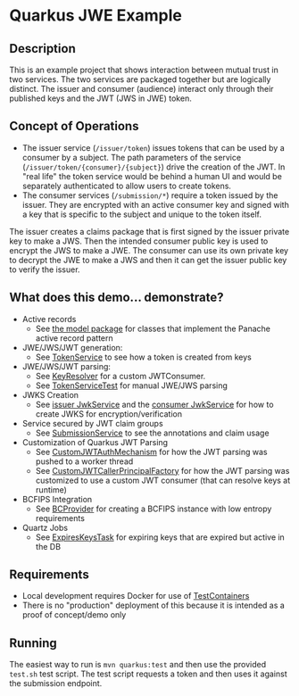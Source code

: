 # Quarkus JWE Example

## Description
This is an example project that shows interaction between mutual trust in two services. The two services are packaged
together but are logically distinct. The issuer and consumer (audience) interact only through their published keys 
and the JWT (JWS in JWE) token.

## Concept of Operations
- The issuer service (`/issuer/token`) issues tokens that can be used by a consumer by a subject. The path parameters
  of the service (`/issuer/token/{consumer}/{subject}`) drive the creation of the JWT. In "real life" the token service
  would be behind a human UI and would be separately authenticated to allow users to create tokens.
- The consumer services (`/submission/*`) require a token issued by the issuer. They are encrypted with an active consumer
  key and signed with a key that is specific to the subject and unique to the token itself.

The issuer creates a claims package that is first signed by the issuer private key to make a JWS. Then the intended 
consumer public key is used to encrypt the JWS to make a JWE. The consumer can use its own private key to decrypt the JWE
to make a JWS and then it can get the issuer public key to verify the issuer.

## What does this demo... demonstrate?

- Active records
  - See [the model package](src/main/java/io/github/chrisruffalo/jwe/model) for classes that implement the Panache active record pattern
- JWE/JWS/JWT generation:
  - See [TokenService](src/main/java/io/github/chrisruffalo/jwe/services/issuer/TokenService.java) to see how a token is created from keys
- JWE/JWS/JWT parsing:
  - See [KeyResolver](src/main/java/io/github/chrisruffalo/jwe/auth/KeyResolver.java) for a custom JWTConsumer.
  - See [TokenServiceTest](src/test/java/io/github/chrisruffalo/jwe/services/issuer/TokenServiceTest.java) for manual JWE/JWS parsing
- JWKS Creation
  - See [issuer JwkService](src/main/java/io/github/chrisruffalo/jwe/services/issuer/JwkService.java) and the [consumer JwkService](src/main/java/io/github/chrisruffalo/jwe/services/submission/JwkService.java) for how to create JWKS for encryption/verification
- Service secured by JWT claim groups
  - See [SubmissionService](src/main/java/io/github/chrisruffalo/jwe/services/submission/SubmissionService.java) to see the annotations and claim usage
- Customization of Quarkus JWT Parsing
  - See [CustomJWTAuthMechanism](src/main/java/io/github/chrisruffalo/jwe/auth/CustomJWTAuthMechanism.java) for how the JWT parsing was pushed to a worker thread
  - See [CustomJWTCallerPrincipalFactory](src/main/java/io/github/chrisruffalo/jwe/auth/CustomJWTCallerPrincipalFactory.java) for how the JWT parsing was customized to use a custom JWT consumer (that can resolve keys at runtime)
- BCFIPS Integration
  - See [BCProvider](src/main/java/io/github/chrisruffalo/jwe/crypto/BCProvider.java) for creating a BCFIPS instance with low entropy requirements
- Quartz Jobs
  - See [ExpiresKeysTask](src/main/java/io/github/chrisruffalo/jwe/tasks/ExpireKeysTask.java) for expiring keys that are expired but active in the DB

## Requirements
- Local development requires Docker for use of [TestContainers](https://www.testcontainers.org/)
- There is no "production" deployment of this because it is intended as a proof of concept/demo only 

## Running
The easiest way to run is `mvn quarkus:test` and then use the provided `test.sh` test script. The test script
requests a token and then uses it against the submission endpoint.
